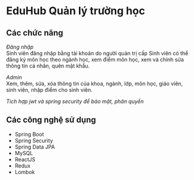 # EduHub Quản lý trường học
## Các chức năng
*Đăng nhập*<br>
Sinh viên đăng nhập bằng tài khoản do người quản trị cấp
Sinh viên có thể đăng ký môn học theo ngành học, xem điểm môn học, xem và chỉnh sửa thông tin cá nhân, quên mật khẩu.

*Admin*<br>
Xem, thêm, sửa, xóa thông tin của khoa, ngành, lớp, môn học, giáo viên, sinh viên, nhập điểm cho sinh viên.

*Tích hợp jwt và spring security để bảo mật, phân quyền*<br>

## Các công nghệ sử dụng
* Spring Boot
* Spring Security
* Spring Data JPA
* MySQL
* ReactJS
* Redux
* Lombok
